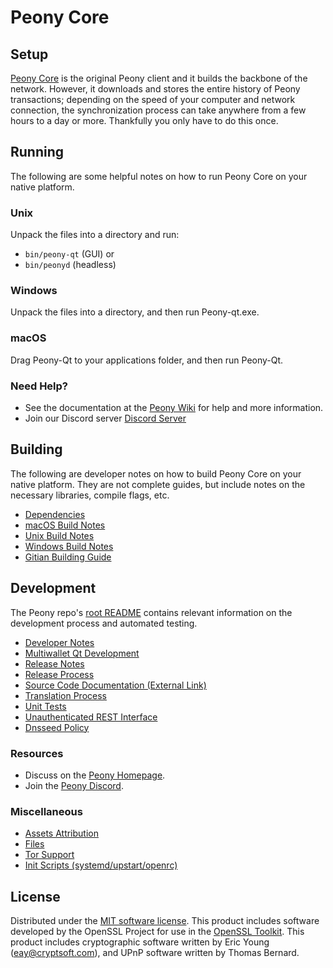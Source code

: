 Peony Core
=============

Setup
---------------------
[Peony Core](__decenomy_website_link__/) is the original Peony client and it builds the backbone of the network. However, it downloads and stores the entire history of Peony transactions; depending on the speed of your computer and network connection, the synchronization process can take anywhere from a few hours to a day or more. Thankfully you only have to do this once.

Running
---------------------
The following are some helpful notes on how to run Peony Core on your native platform.

### Unix

Unpack the files into a directory and run:

- `bin/peony-qt` (GUI) or
- `bin/peonyd` (headless)

### Windows

Unpack the files into a directory, and then run Peony-qt.exe.

### macOS

Drag Peony-Qt to your applications folder, and then run Peony-Qt.

### Need Help?

* See the documentation at the [Peony Wiki](https://__decenomy_github_link__/)
for help and more information.
* Join our Discord server [Discord Server](https://discord.gg/UXGTjfsBFe)

Building
---------------------
The following are developer notes on how to build Peony Core on your native platform. They are not complete guides, but include notes on the necessary libraries, compile flags, etc.

- [Dependencies](dependencies.md)
- [macOS Build Notes](build-osx.md)
- [Unix Build Notes](build-unix.md)
- [Windows Build Notes](build-windows.md)
- [Gitian Building Guide](gitian-building.md)

Development
---------------------
The Peony repo's [root README](/README.md) contains relevant information on the development process and automated testing.

- [Developer Notes](developer-notes.md)
- [Multiwallet Qt Development](multiwallet-qt.md)
- [Release Notes](release-notes.md)
- [Release Process](release-process.md)
- [Source Code Documentation (External Link)](https://__decenomy_github_link__/)
- [Translation Process](translation_process.md)
- [Unit Tests](unit-tests.md)
- [Unauthenticated REST Interface](REST-interface.md)
- [Dnsseed Policy](dnsseed-policy.md)

### Resources
* Discuss on the [Peony Homepage](__decenomy_website_link__/).
* Join the [Peony Discord](https://discord.gg/UXGTjfsBFe).

### Miscellaneous
- [Assets Attribution](assets-attribution.md)
- [Files](files.md)
- [Tor Support](tor.md)
- [Init Scripts (systemd/upstart/openrc)](init.md)

License
---------------------
Distributed under the [MIT software license](/COPYING).
This product includes software developed by the OpenSSL Project for use in the [OpenSSL Toolkit](https://www.openssl.org/). This product includes
cryptographic software written by Eric Young ([eay@cryptsoft.com](mailto:eay@cryptsoft.com)), and UPnP software written by Thomas Bernard.
